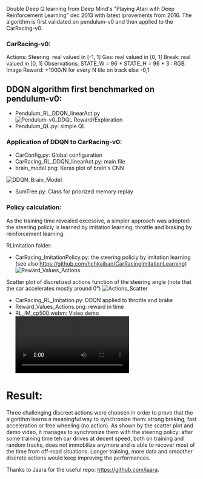 Double Deep Q learning from Deep Mind's "Playing Atari with Deep Reinforcement Learning" dec 2013 with latest iprovements from 2016.
The algorithm is first validated on pendulum-v0 and then applied to the CarRacing-v0. 

### CarRacing-v0: 
Actions: Steering: real valued in [-1, 1] Gas: real valued in [0, 1] Break: real valued in [0, 1] 
Observations: STATE_W = 96 * STATE_H = 96 * 3 : RGB Image 
Reward: +1000/N for every N tile on track else -0,1

## DDQN algorithm first benchmarked on pendulum-v0: 
- Pendulum_RL_DDQN_linearAct.py
![Pendulum-v0_DDQL Reward/Exploration](https://github.com/hchkaiban/CarRacingRL/blob/master/Pendulum_DDQN_Reward.png)
- Pendulum_QL.py: simple QL

### Application of DDQN to CarRacing-v0:
- CarConfig.py: Global configuration 
- CarRacing_RL_DDQN_linearAct.py: main file
- brain_model.png: Keras plot of brain's CNN

![DDQN_Brain_Model](https://github.com/hchkaiban/CarRacingRL/blob/master/brain_model.png)
- SumTree.py: Class for priorized memory replay

### Policy calculation:
As the training time revealed excessive, a simpler approach was adopted: the steering policiy is learned by imitation learning; throttle and braking by reinforcement learning.

RLImitation folder:
- CarRacing_ImitationPolicy.py: the steering policiy by imitation learning (see also https://github.com/hchkaiban/CarRacingImitationLearning)
![Reward_Values_Actions](https://github.com/hchkaiban/CarRacingRL/blob/master/RLImitation/Reward_Values_Actions.png)

Scatter plot of discretized actions function of the steering angle (note that the car accelerates mostly around 0°)
![Actions_Scatter](https://github.com/hchkaiban/CarRacingRL/blob/master/RLImitation/Actions_scatter.png)
- CarRacing_RL_Imitation.py: DDQN applied to throttle and brake 
- Reward_Values_Actions.png: reward in time
- RL_IM_cp500.webm: Video demo 
![Simulation_TrainingAndTestTracks](https://github.com/hchkaiban/CarRacingRL/blob/master/RLImitation/RL_IM_cp500.webm)

# Result:
Three challenging discreet actions were choosen in order to prove that the algorithm learns a meaningful way to synchronize them: strong braking, fast acceleration or free wheeling (no action). As shown by the scatter plot and demo video, it manages to synchronize them with the steering policy: after some training time teh car drives at decent speed, both on training and random tracks, does not immobilize anymore and is able to recover most of the time from off-road situations. Longer training, more data and smoother discrete actions would keep improving the performances. 

Thanks to Jaara for the useful repo: https://github.com/jaara.
